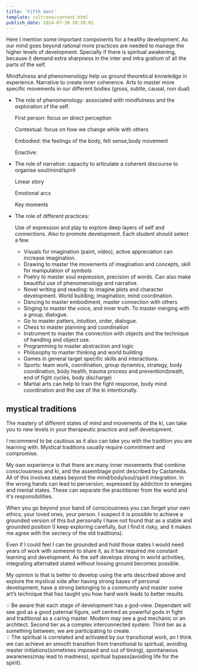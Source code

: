 ```yaml
---
title: 'Fifth Gent'
template: coltrane/content.html
publish_date: 2024-07-30 20:20:01
---
```


Here I mention some important components for a healthy development. As our mind goes beyond rational more practices are needed to manage the higher levels of development. Specially if there is spiritual awakening, because it demand extra sharpness in the inter and intra gratiom of all the parts of the self.

Mindfulness and phenomenology help us ground theoretical knowledge in experience. Narrative to create inner coherence. Arts to master more specific movements in our different bodies (gross, subtle, causal, non dual)


- The role of phenomenology: associated with mindfulness and the exploration of the self.
    
    First person: focus on direct perception 
    
    Contextual: focus on how we change while with others 
    
    Embodied: the feelings of the body, felt sense,body movement
    
    Enactive:

- The role of narrative: capacity to articulate a coherent discourse to organise soul/mind/spirit
    
    Linear story 
    
    Emotional arcs
    
    Key moments

- The role of different practices:
    
    Use of expression and play to explore deep layers of self and connections. Also to promote development. Each student should select a few.
    
    - Visuals for imagination (paint, video), active appreciation can increase imagination.
    - Drawing to master the movements of imagination and concepts, skill for manipulation of symbols
    - Poetry to master soul expression, precision of words. Can also make beautiful use of phenomenology and narrative.
    - Novel writing and reading: to imagine plots and character development. World building, imagination, mind coordination.
    - Dancing to master embodiment, master connection with others
    - Singing to master the voice, and inner truth. To master merging with a group, dialogue.
    - Go to master patters, intuition, order, dialogue.
    - Chess to master planning and coordination
    - Instrument to master the connection with objects and the technique of handling and object use.
    - Programming to master abstraction and logic
    - Philosophy to master thinking and world building
    - Games in general target specific skills and interactions.
    - Sports: team work, coordination, group dynamics, strategy, body coordination, body health, trauma process and prevention(breath, end of fight cycles, body discharge)
    - Martial arts can help to train the fight response, body mind coordination and the use of the ki intentionally.



## mystical traditions

The mastery of different states of mind and movements of the ki, can take you to new levels in your therapeutic practice and self development.

I recommend to be cautious as it also can take you with the tradition you are learning with. Mystical traditions usually require commitment and compromise.

My own experience is that there are many inner movements that combine consciousness and ki, and the assemblage point described by Castaneda. All of this involves states beyond the mind/body/soul/spirit integration. In the wrong hands can lead to perversion, expressed by addiction to energies and mental states. These can separate the practitioner from the world and it's responsibilities.

When you go beyond your band of consciousness you can forget your own ethics, your loved ones, your person. I suspect it is possible to achieve a grounded version of this but personally I have not found that as a stable and grounded position (I keep exploring carefully, but I find it risky, and it makes me agree with the secrecy of the old traditions).

Even if I could feel I can be grounded and hold those states I would need years of work with someone to share it, as it has required me constant learning and development. As the self develops strong in world activities, integrating alternated stated without loosing ground becomes possible.

My opinion is that is better to develop using the arts described above and explore the mystical side after having strong bases of personal development, have a strong belonging to a community and master some art’s technique that has taught you how hard work leads to better results.

<aside>
💡 Be aware that each stage of development has a god-view. Dependant will see god as a good paternal figure, self centred as powerful gods in fight and traditional as a caring master. Modern may see a god mechanic or an architect. Second tier as a complex interconnected system. Third tier as a something between, we are participating to create.

</aside>

<aside>
💡 The spiritual is correlated and activated by our transitional work, an I think we can achieve an smooth transition from transitional to spiritual, avoiding master initiations(sometimes imposed and out of timing), spontaneous awareness(may lead to madness), spiritual bypass(avoiding life for the spirit).

</aside>